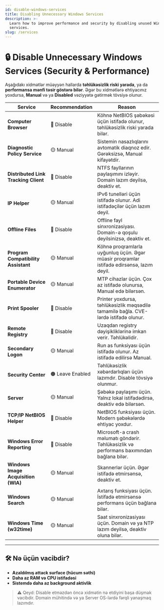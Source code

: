 ```yaml
---
id: disable-windows-services
title: Disabling Unnecessary Windows Services
description: >-
  Learn how to improve performance and security by disabling unused Windows
  services.
slug: /services
---
```



# 🔒 Disable Unnecessary Windows Services (Security & Performance)

Aşağıdakı xidmətlər müəyyən hallarda **təhlükəsizlik riski yarada**, ya da **performansa mənfi təsir göstərə bilər**. Əgər bu xidmətlərə ehtiyacınız yoxdursa, **Manual** və ya **Disabled** vəziyyətə gətirmək tövsiyə olunur.

| Service | Recommendation | Reason |
|--------|----------------|--------|
| **Computer Browser** | 🔴 Disable | Köhnə NetBIOS şəbəkəsi üçün istifadə olunur, təhlükəsizlik riski yarada bilər. |
| **Diagnostic Policy Service** | 🟡 Manual | Sistemin nasazlıqlarını avtomatik diaqnoz edir. Gərəksizsə, Manual kifayətdir. |
| **Distributed Link Tracking Client** | 🔴 Disable | NTFS fayllarının paylaşımını izləyir. Domain lazım deyilsə, deaktiv et. |
| **IP Helper** | 🟡 Manual | IPv6 tunelləri üçün istifadə olunur. Adi istifadəçilər üçün lazım deyil. |
| **Offline Files** | 🔴 Disable | Offline fayl sinxronizasiyası. Domain-ə qoşulu deyilsinizsə, deaktiv et. |
| **Program Compatibility Assistant** | 🟡 Manual | Köhnə proqramlarla uyğunluq üçün. Əgər müasir proqramlar istifadə edirsənsə, lazım deyil. |
| **Portable Device Enumerator** | 🟡 Manual | MTP cihazlar üçün. Çox az istifadə olunursa, Manual edə bilərsən. |
| **Print Spooler** | 🔴 Disable | Printer yoxdursa, təhlükəsizlik məqsədilə tamamilə bağla. CVE-lərdə istifadə olunur. |
| **Remote Registry** | 🔴 Disable | Uzaqdan registry dəyişikliklərinə imkan verir. Təhlükəlidir. |
| **Secondary Logon** | 🟡 Manual | Run as funksiyası üçün istifadə olunur. Az istifadə edilirsə Manual. |
| **Security Center** | 🟠 Leave Enabled | Təhlükəsizlik xəbərdarlıqları üçün lazımdır. Disable tövsiyə olunmur. |
| **Server** | 🟡 Manual | Şəbəkə paylaşımı üçün. Yalnız lokal istifadədirsə, deaktiv edə bilərsən. |
| **TCP/IP NetBIOS Helper** | 🔴 Disable | NetBIOS funksiyası üçün. Modern şəbəkələrdə ehtiyac yoxdur. |
| **Windows Error Reporting** | 🔴 Disable | Microsoft-a crash məlumatı göndərir. Təhlükəsizlik və performans baxımından bağlana bilər. |
| **Windows Image Acquisition (WIA)** | 🟡 Manual | Skannerlər üçün. Əgər istifadə etmirsənsə, deaktiv et. |
| **Windows Search** | 🟡 Manual | Axtarış funksiyası üçün. İstifadə etmirsənsə performans üçün bağlana bilər. |
| **Windows Time (w32time)** | 🟡 Manual | Saat sinxronizasiyası üçün. Domain və ya NTP lazım deyilsə, deaktiv oluna bilər. |

---

## 🛠️ Nə üçün vacibdir?
- **Azaldılmış attack surface (hücum səthi)**
- **Daha az RAM və CPU istifadəsi**
- **Sistemdə daha az background aktivlik**

> ⚠️ Qeyd: Disable etməzdən öncə xidmətin nə etdiyini başa düşmək vacibdir. Domain mühitində və ya Server OS-lərdə fərqli yanaşmaq lazımdır.
